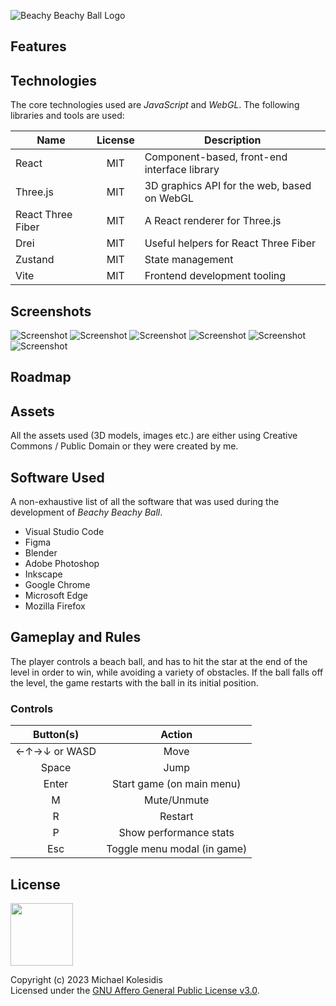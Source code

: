 ![Beachy Beachy Ball Logo](./images/logo_bg_blue.png)

## Features

## Technologies

The core technologies used are _JavaScript_ and _WebGL_. The following libraries and tools are used:

| Name              | License | Description                                  |
| ----------------- | :-----: | -------------------------------------------- |
| React             |   MIT   | Component-based, front-end interface library |
| Three.js          |   MIT   | 3D graphics API for the web, based on WebGL  |
| React Three Fiber |   MIT   | A React renderer for Three.js                |
| Drei              |   MIT   | Useful helpers for React Three Fiber         |
| Zustand           |   MIT   | State management                             |
| Vite              |   MIT   | Frontend development tooling                 |

## Screenshots

![Screenshot](./screenshots/screenshot_001.png)
![Screenshot](./screenshots/screenshot_002.png)
![Screenshot](./screenshots/screenshot_003.png)
![Screenshot](./screenshots/screenshot_004.png)
![Screenshot](./screenshots/screenshot_005.png)
![Screenshot](./screenshots/screenshot_006.png)

## Roadmap

## Assets

All the assets used (3D models, images etc.) are either using Creative Commons / Public Domain or they were created by me.

## Software Used

A non-exhaustive list of all the software that was used during the development of _Beachy Beachy Ball_.

- Visual Studio Code
- Figma
- Blender
- Adobe Photoshop
- Inkscape
- Google Chrome
- Microsoft Edge
- Mozilla Firefox

## Gameplay and Rules

The player controls a beach ball, and has to hit the star at the end of the level in order to win, while avoiding a variety of obstacles. If the ball falls off the level, the game restarts with the ball in its initial position.

### Controls

|  Button(s)   |           Action            |
| :----------: | :-------------------------: |
| ←↑→↓ or WASD |            Move             |
|    Space     |            Jump             |
|    Enter     |  Start game (on main menu)  |
|      M       |         Mute/Unmute         |
|      R       |           Restart           |
|      P       |   Show performance stats    |
|     Esc      | Toggle menu modal (in game) |

## License

<a href="https://www.gnu.org/licenses/agpl-3.0.html"><img src="https://upload.wikimedia.org/wikipedia/commons/0/06/AGPLv3_Logo.svg" height="100px" /></a>

Copyright (c) 2023 Michael Kolesidis<br>
Licensed under the [GNU Affero General Public License v3.0](https://www.gnu.org/licenses/agpl-3.0.html).
